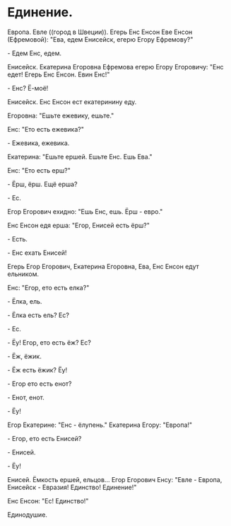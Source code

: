 #  Единение.
Европа. Евле ((город в Швеции)). Егерь Енс Енсон Еве Енсон (Ефремовой): "Ева, едем Енисейск, егерю Егору Ефремову?"

\- Едем Енс, едем.

Енисейск. Екатерина Егоровна Ефремова егерю Егору Егоровичу: "Енс едет! Егерь Енс Енсон. Евин Енс!"

\- Енс? Ё-моё!

Енисейск. Енс Енсон ест екатеринину еду.

Егоровна: "Ешьте ежевику, ешьте."

Енс: "Ето есть ежевика?"

\- Ежевика, ежевика.

Екатерина: "Ешьте ершей. Ешьте Енс. Ешь Ева."

Енс: "Ето есть ерш?"

\- Ёрш, ёрш. Ещё ерша?

\- Ес.

Егор Егорович ехидно: "Ешь Енс, ешь. Ёрш - евро."

Енс Енсон едя ерша: "Егор, Енисей есть ёрш?"

\- Есть.

\- Енс ехать Енисей!

Егерь Егор Егорович, Екатерина Егоровна, Ева, Енс Енсон едут ельником.

Енс: "Егор, ето есть елка?"

\- Ёлка, ель.

\- Ёлка есть ель? Ес?

\- Ес.

\- Ёу! Егор, ето есть ёж? Ес?

\- Ёж, ёжик.

\- Ёж есть ёжик? Ёу!

\- Егор ето есть енот?

\- Енот, енот.

\- Ёу!

Егор Екатерине: "Енс - ёлупень." Екатерина Егору: "Европа!"

\- Егор, ето есть Енисей?

\- Енисей.

\- Ёу!

Енисей. Ёмкость ершей, ельцов... Егор Егорович Енсу: "Евле - Европа, Енисейск - Евразия! Единство! Единение!"

Енс Енсон: "Ес! Единство!"

Единодушие.

